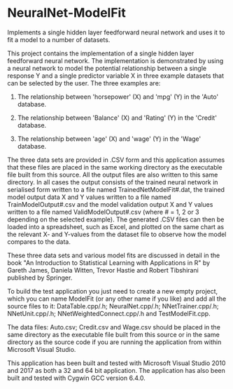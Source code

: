 # NeuralNet-ModelFit
Implements a single hidden layer feedforward neural network and uses it to fit a model to a number of datasets.

This project contains the implementation of a single hidden layer feedforward neural network.  The implementation is demonstrated by using a neural network to model the potential relationship between a single response Y and a single predictor variable X in three example datasets that can be selected by the user. The three examples are:

 1) The relationship between 'horsepower' (X) and 'mpg' (Y) in the 'Auto' database.

 2) The relationship between 'Balance' (X) and 'Rating' (Y) in the 'Credit' database.

 3) The relationship between 'age' (X) and 'wage' (Y) in the 'Wage' database.

The three data sets are provided in .CSV form and this application assumes that these files are placed in the same working directory as the executable file built from this source. All the output files are also written to this same directory. In all cases the output consists of the trained neural network in serialised form written to a file named TrainedNetModelFit#.dat, the trained model output data X and Y values written to a file named TrainModelOutput#.csv and the model validation output X and Y values written to a file named ValidModelOutput#.csv (where # = 1, 2 or 3 depending on the selected example).  The generated .CSV files can then be loaded into a spreadsheet, such as Excel, and plotted on the same chart as the relevant X- and Y-values from the dataset file to observe how the model compares to the data.

These three data sets and various model fits are discussed in detail in the book "An Introduction to Statistical Learning with Applications in R" by Gareth James, Daniela Witten, Trevor Hastie and Robert Tibshirani published by Springer.

To build the test application you just need to create a new empty project, which you can name ModelFit (or any other name if you like) and add all the source files to it: DataTable.cpp/.h; NeuralNet.cpp/.h; NNetTrainer.cpp/.h; NNetUnit.cpp/.h; NNetWeightedConnect.cpp/.h and TestModelFit.cpp.

The data files: Auto.csv; Credit.csv and Wage.csv should be placed in the same directory as the executable file built from this source or in the same directory as the source code if you are running the application from within Microsoft Visual Studio.

This application has been built and tested with Microsoft Visual Studio 2010 and 2017 as both a 32 and 64 bit application.  The application has also been built and tested with Cygwin GCC version 6.4.0.
